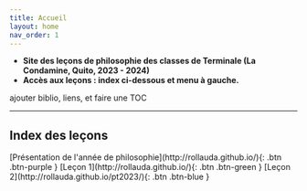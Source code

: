 ```yaml
---
title: Accueil
layout: home
nav_order: 1
---
```


- **Site des leçons de philosophie des classes de Terminale (La Condamine, Quito, 2023 - 2024)**  
- **Accès aux leçons : index ci-dessous et menu à gauche.** 

ajouter biblio, liens, et faire une TOC

---  
## Index des leçons
<span class="fs-3">
[Présentation de l'année de philosophie](http://rollauda.github.io/){: .btn .btn-purple }  
[Leçon 1](http://rollauda.github.io/){: .btn .btn-green }  
[Leçon 2](http://rollauda.github.io/pt2023/){: .btn .btn-blue }  
</span>  
